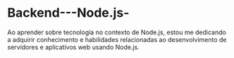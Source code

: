 # Backend---Node.js-
Ao aprender sobre tecnologia no contexto de Node.js, estou me dedicando a adquirir conhecimento e habilidades relacionadas ao desenvolvimento de servidores e aplicativos web usando Node.js. 
